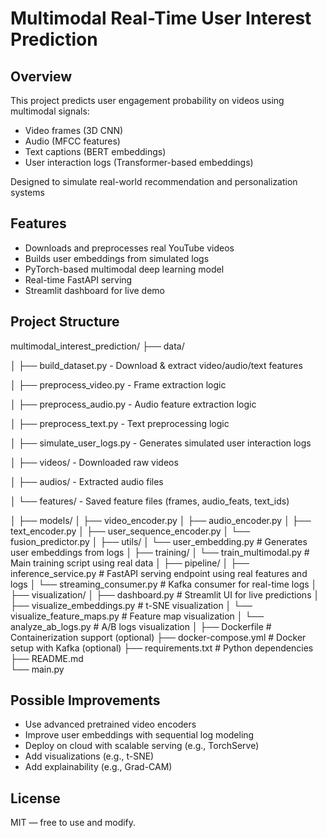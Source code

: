 # Multimodal Real-Time User Interest Prediction

## Overview
This project predicts user engagement probability on videos using multimodal signals:
- Video frames (3D CNN)
- Audio (MFCC features)
- Text captions (BERT embeddings)
- User interaction logs (Transformer-based embeddings)

Designed to simulate real-world recommendation and personalization systems

## Features
- Downloads and preprocesses real YouTube videos
- Builds user embeddings from simulated logs
- PyTorch-based multimodal deep learning model
- Real-time FastAPI serving
- Streamlit dashboard for live demo

## Project Structure
multimodal_interest_prediction/
├── data/

│   ├── build_dataset.py          - Download & extract video/audio/text features

│   ├── preprocess_video.py       - Frame extraction logic

│   ├── preprocess_audio.py       - Audio feature extraction logic

│   ├── preprocess_text.py        - Text preprocessing logic

│   ├── simulate_user_logs.py     - Generates simulated user interaction logs

│   ├── videos/                   - Downloaded raw videos

│   ├── audios/                   - Extracted audio files

│   └── features/                 - Saved feature files (frames, audio_feats, text_ids)

│
├── models/
│   ├── video_encoder.py
│   ├── audio_encoder.py
│   ├── text_encoder.py
│   ├── user_sequence_encoder.py
│   └── fusion_predictor.py
│
├── utils/
│   └── user_embedding.py        # Generates user embeddings from logs
│
├── training/
│   └── train_multimodal.py      # Main training script using real data
│
├── pipeline/
│   ├── inference_service.py     # FastAPI serving endpoint using real features and logs
│   └── streaming_consumer.py    # Kafka consumer for real-time logs
│
├── visualization/
│   ├── dashboard.py             # Streamlit UI for live predictions
│   ├── visualize_embeddings.py  # t-SNE visualization
│   └── visualize_feature_maps.py # Feature map visualization
│   └── analyze_ab_logs.py       # A/B logs visualization
│
├── Dockerfile                   # Containerization support (optional)
├── docker-compose.yml           # Docker setup with Kafka (optional)
├── requirements.txt            # Python dependencies
├── README.md                   
└── main.py                     

## Possible Improvements
- Use advanced pretrained video encoders
- Improve user embeddings with sequential log modeling
- Deploy on cloud with scalable serving (e.g., TorchServe)
- Add visualizations (e.g., t-SNE)
- Add explainability (e.g., Grad-CAM)

## License
MIT — free to use and modify.
